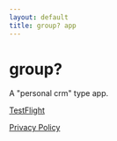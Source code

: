 ```yaml
---
layout: default
title: group? app
---
```


# group?

A "personal crm" type app.

[TestFlight](https://testflight.apple.com/join/upYJbsXm)

[Privacy Policy](/group-privacy.html)
